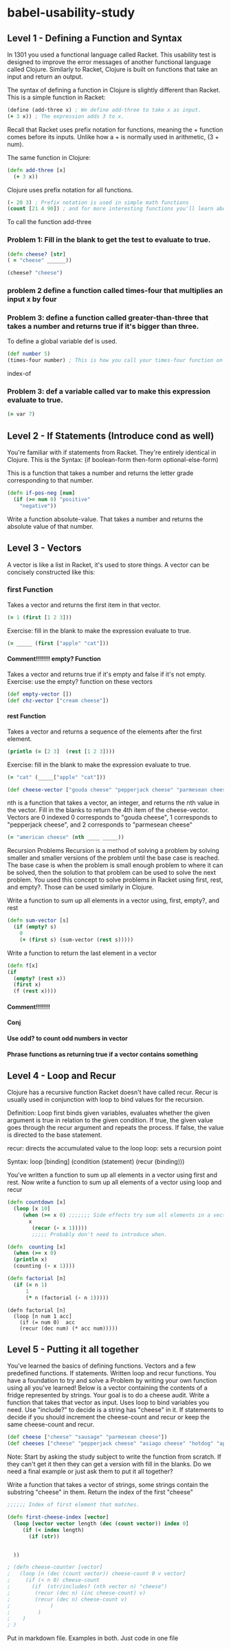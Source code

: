 # babel-usability-study

## Level 1 - Defining a Function and Syntax

In 1301 you used a functional language called Racket. This usability test is designed to improve the
error messages of another functional language called Clojure.
Similarly to Racket, Clojure is built on functions that take an input and return an output.

The syntax of defining a function in Clojure is slightly different than Racket.
This is a simple function in Racket:
```clojure
(define (add-three x) ; We define add-three to take x as input.
(+ 3 x)) ; The expression adds 3 to x.
```
Recall that Racket uses prefix notation for functions, meaning the + function comes before its inputs.
Unlike how a + is normally used in arithmetic, (3 + num).

The same function in Clojure:
```clojure
(defn add-three [x]
  (+ 3 x))
```
Clojure uses prefix notation for all functions.
```clojure
(- 20 3) ; Prefix notation is used in simple math functions
(count [21 4 90]) ; and for more interesting functions you'll learn about.
```
 To call the function add-three
### Problem 1: Fill in the blank to get the test to evaluate to true.
```clojure
(defn cheese? [str]
( = "cheese" ______))

(cheese? "cheese")
```

### problem 2 define a function called times-four that multiplies an input x by four

### Problem 3: define a function called greater-than-three that takes a number and returns true if it's bigger than three.


To define a global variable def is used.
```clojure
(def number 5)
(times-four number) ; This is how you call your times-four function on the variable you defined.
```
index-of
### Problem 3: def a variable called var to make this expression evaluate to true.
```clojure
(= var 7)
```

## Level 2 - If Statements (Introduce cond as well)
You're familiar with if statements from Racket. They're entirely identical in Clojure. This is the Syntax:
(if boolean-form
   then-form
   optional-else-form)

This is a function that takes a number and returns the letter grade corresponding to that number.
```clojure
(defn if-pos-neg [num]
  (if (>= num 0) "positive"
    "negative"))
```

Write a function absolute-value. That takes a number and returns the absolute value of that number.

## Level 3 - Vectors
A vector is like a list in Racket, it's used to store things. A vector can be concisely constructed like this:

### first Function
Takes a vector and returns the first item in that vector.
```clojure
(= 1 (first [1 2 3]))
```
Exercise: fill in the blank to make the expression evaluate to true.
```clojure
(= _____ (first ["apple" "cat"]))
```

#### Comment!!!!!!! empty? Function
Takes a vector and returns true if it's empty and false if it's not empty.
Exercise: use the empty? function on these vectors
```clojure
(def empty-vector [])
(def chz-vector ["cream cheese"])
```

#### rest Function
Takes a vector and returns a sequence of the elements after the first element.
```clojure
(println (= [2 3]  (rest [1 2 3])))
```

Exercise: fill in the blank to make the expression evaluate to true.
```clojure
(= "cat" (_____["apple" "cat"]))
```
```clojure
(def cheese-vector ["gouda cheese" "pepperjack cheese" "parmesean cheese" "asiago cheese" "american cheese"])
```
nth is a function that takes a vector, an integer, and returns the nth value in the vector.
Fill in the blanks to return the 4th item of the cheese-vector.
Vectors are 0 indexed 0 corresponds to "gouda cheese", 1 corresponds to "pepperjack cheese",
and 2 corresponds to "parmesean cheese"
```clojure
(= "american cheese" (nth ____ _____))
```

Recursion Problems
Recursion is a method of solving a problem by solving smaller and smaller versions of the problem until
the base case is reached. The base case is when the problem is small enough problem to where it can be solved, then the solution to
that problem can be used to solve the next problem. You used this concept to solve problems in Racket using
first, rest, and empty?. Those can be used similarly in Clojure.

Write a function to sum up all elements in a vector using, first, empty?, and rest
```clojure
(defn sum-vector [s]
  (if (empty? s)
    0
    (+ (first s) (sum-vector (rest s)))))
```

Write a function to return the last element in a vector

```clojure
(defn f[x]
(if
  (empty? (rest x))
  (first x)
  (f (rest x))))
```

#### Comment!!!!!!!
#### Conj
#### Use odd? to count odd numbers in vector
#### Phrase functions as returning true if a vector contains something

## Level 4 - Loop and Recur

Clojure has a recursive function Racket doesn't have called recur. Recur is usually used in conjunction with loop to bind values
for the recursion.


Definition:
Loop first binds given variables, evaluates whether the given argument is
true in relation to the given condition. If true, the given value goes through the recur argument and repeats the process.
If false, the value is directed to the base statement.

recur: directs the accumulated value to the loop
loop: sets a recursion point

Syntax:
loop [binding]
 (condition
    (statement)
    (recur (binding)))

You've written a function to sum up all elements in a vector using first and rest. Now write a function to
sum up all elements of a vector using loop and recur
```clojure
(defn countdown [x]
  (loop [x 10]
     (when (>= x 0) ;;;;;;; Side effects try sum all elements in a vector or finding the smallest element
       x
        (recur (- x 1)))))
        ;;;;; Probably don't need to introduce when.
```

```clojure
(defn  counting [x]
  (when (>= x 0)
  (println x)
  (counting (- x 1))))
```
```clojure
(defn factorial [n]
  (if (= n 1)
      1
      (* n (factorial (- n 1)))))
```
```
(defn factorial [n]
  (loop [n num 1 acc]
    (if (= num 0)  acc
    (recur (dec num) (* acc num)))))
```

## Level 5 - Putting it all together
You've learned the basics of defining functions. Vectors and a few predefined functions.
If statements. Written loop and recur functions. You have a foundation to try and solve a Problem
by writing your own function using all you've learned! Below is a vector containing the contents of a fridge represented by strings.
Your goal is to do a cheese audit. Write a function that takes that vector as input. Uses loop to bind variables you need. Use "include?"
to decide is a string has "cheese" in it. If statements to decide if you should increment the cheese-count and recur or keep the same cheese-count and recur.

```clojure
(def cheese ["cheese" "sausage" "parmesean cheese"])
(def cheeses ["cheese" "pepperjack cheese" "asiago cheese" "hotdog" "apple"])
```

Note: Start by asking the study subject to write the function from scratch.
If they can't get it then they can get a version with fill in the blanks.
Do we need a final example or just ask them to put it all together?

Write a function that takes a vector of strings, some strings contain the substring "cheese" in them. Return the
index of the first "cheese"
```clojure
;;;;;; Index of first element that matches.

(defn first-cheese-index [vector]
  (loop [vector vector length (dec (count vector)) index 0]
     (if (< index length)
       (if (str))


  ))

; (defn cheese-counter [vector]
;   (loop [n (dec (count vector)) cheese-count 0 v vector]
;     (if (< n 0) cheese-count
;       (if  (str/includes? (nth vector n) "cheese")
;        (recur (dec n) (inc cheese-count) v)
;        (recur (dec n) cheese-count v)
;             )
;         )
;    )
; )
```
Put in markdown file. Examples in both. Just code in one file
